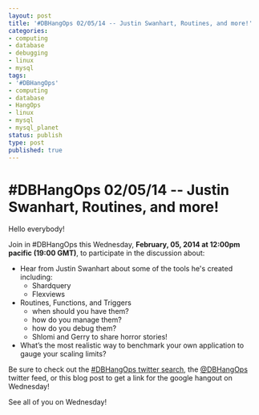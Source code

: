```yaml
---
layout: post
title: '#DBHangOps 02/05/14 -- Justin Swanhart, Routines, and more!'
categories:
- computing
- database
- debugging
- linux
- mysql
tags:
- '#DBHangOps'
- computing
- database
- HangOps
- linux
- mysql
- mysql_planet
status: publish
type: post
published: true
---
```

\#DBHangOps 02/05/14 -- Justin Swanhart, Routines, and more!
=========================================================

Hello everybody!

Join in \#DBHangOps this Wednesday, **February, 05, 2014 at 12:00pm pacific (19:00 GMT)**, to participate in the discussion about:

* Hear from Justin Swanhart about some of the tools he's created including:
	* Shardquery
	* Flexviews
* Routines, Functions, and Triggers
	* when should you have them?
	* how do you manage them?
	* how do you debug them?
	* Shlomi and Gerry to share horror stories!
* What’s the most realistic way to benchmark your own application to gauge your scaling limits?

Be sure to check out the [\#DBHangOps twitter search](https://twitter.com/search/realtime?q=%23DBHangOps), the [@DBHangOps](https://twitter.com/dbhangops) twitter feed, or this blog post to get a link for the google hangout on Wednesday!

See all of you on Wednesday!
